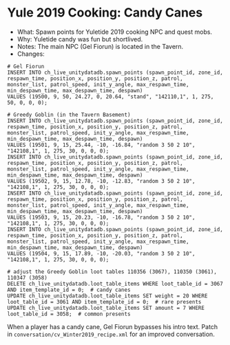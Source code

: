 # Yule 2019 Cooking: Candy Canes

* What: Spawn points for Yuletide 2019 cooking NPC and quest mobs.
* Why: Yuletide candy was fun but shortlived.
* Notes: The main NPC (Gel Fiorun) is located in the Tavern.
* Changes:
```
# Gel Fiorun
INSERT INTO ch_live_unitydatadb.spawn_points (spawn_point_id, zone_id, respawn_time, position_x, position_y, position_z, patrol, monster_list, patrol_speed, init_y_angle, max_respawn_time, min_despawn_time, max_despawn_time, despawn)
VALUES (19500, 9, 50, 24.27, 0, 20.64, "stand", "142110,1", 1, 275, 50, 0, 0, 0);

# Greedy Goblin (in the Tavern Basement)
INSERT INTO ch_live_unitydatadb.spawn_points (spawn_point_id, zone_id, respawn_time, position_x, position_y, position_z, patrol, monster_list, patrol_speed, init_y_angle, max_respawn_time, min_despawn_time, max_despawn_time, despawn)
VALUES (19501, 9, 15, 25.44, -10, -16.84, "random 3 50 2 10", "142108,1", 1, 275, 30, 0, 0, 0);
INSERT INTO ch_live_unitydatadb.spawn_points (spawn_point_id, zone_id, respawn_time, position_x, position_y, position_z, patrol, monster_list, patrol_speed, init_y_angle, max_respawn_time, min_despawn_time, max_despawn_time, despawn)
VALUES (19502, 9, 15, 12.78, -10, -12.83, "random 3 50 2 10", "142108,1", 1, 275, 30, 0, 0, 0);
INSERT INTO ch_live_unitydatadb.spawn_points (spawn_point_id, zone_id, respawn_time, position_x, position_y, position_z, patrol, monster_list, patrol_speed, init_y_angle, max_respawn_time, min_despawn_time, max_despawn_time, despawn)
VALUES (19503, 9, 15, 20.23, -10, -16.78, "random 3 50 2 10", "142108,1", 1, 275, 30, 0, 0, 0);
INSERT INTO ch_live_unitydatadb.spawn_points (spawn_point_id, zone_id, respawn_time, position_x, position_y, position_z, patrol, monster_list, patrol_speed, init_y_angle, max_respawn_time, min_despawn_time, max_despawn_time, despawn)
VALUES (19504, 9, 15, 17.89, -10, -20.03, "random 3 50 2 10", "142108,1", 1, 275, 30, 0, 0, 0);

# adjust the Greedy Goblin loot tables 110356 (3067), 110350 (3061), 110347 (3058)
DELETE ch_live_unitydatadb.loot_table_items WHERE loot_table_id = 3067 AND item_template_id = 0;  # candy canes
UPDATE ch_live_unitydatadb.loot_table_items SET weight = 20 WHERE loot_table_id = 3061 AND item_template_id = 0;  # rare presents
UPDATE ch_live_unitydatadb.loot_table_items SET amount = 7 WHERE loot_table_id = 3058;  # common presents
```

When a player has a candy cane, Gel Fiorun bypasses his intro text. Patch in `conversation/cv_Winter2019_recipe.xml` for an improved conversation.
